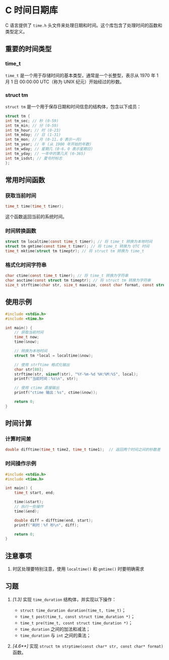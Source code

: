 # C 时间日期库

C 语言提供了 `time.h` 头文件来处理日期和时间。这个库包含了处理时间的函数和类型定义。

## 重要的时间类型

### time_t

`time_t` 是一个用于存储时间的基本类型，通常是一个长整型，表示从 1970 年 1 月 1 日 00:00:00 UTC（称为 UNIX 纪元）开始经过的秒数。

### struct tm

`struct tm` 是一个用于保存日期和时间信息的结构体，包含以下成员：

```c
struct tm {
int tm_sec; // 秒 (0-59)
int tm_min; // 分 (0-59)
int tm_hour; // 时 (0-23)
int tm_mday; // 日 (1-31)
int tm_mon; // 月 (0-11，0 表示一月)
int tm_year; // 年 (从 1900 年开始的年数)
int tm_wday; // 星期几 (0-6，0 表示星期日)
int tm_yday; // 一年中的第几天 (0-365)
int tm_isdst; // 夏令时标志
};
```

## 常用时间函数

### 获取当前时间

```c
time_t time(time_t timer);
```

这个函数返回当前的系统时间。

### 时间转换函数

```c
struct tm localtime(const time_t timer); // 将 time_t 转换为本地时间
struct tm gmtime(const time_t timer); // 将 time_t 转换为 UTC 时间
time_t mktime(struct tm timeptr); // 将 struct tm 转换为 time_t
```

### 格式化时间字符串

```c
char ctime(const time_t timer); // 将 time_t 转换为字符串
char asctime(const struct tm timeptr); // 将 struct tm 转换为字符串
size_t strftime(char str, size_t maxsize, const char format, const struct tm timeptr); // 格式化时间字符串
```

## 使用示例

```c
#include <stdio.h>
#include <time.h>

int main() {
    // 获取当前时间
    time_t now;
    time(&now);

    // 转换为本地时间
    struct tm *local = localtime(&now);

    // 使用 strftime 格式化输出
    char str[80];
    strftime(str, sizeof(str), "%Y-%m-%d %H:%M:%S", local);
    printf("当前时间：%s\n", str);

    // 使用 ctime 直接输出
    printf("ctime 输出：%s", ctime(&now));

    return 0;
}
```

## 时间计算

### 计算时间差

```c
double difftime(time_t time2, time_t time1);  // 返回两个时间之间的秒数差
```

### 时间操作示例

```c
#include <stdio.h>
#include <time.h>

int main() {
    time_t start, end;

    time(&start);
    // 执行一些操作
    time(&end);

    double diff = difftime(end, start);
    printf("耗时：%f 秒\n", diff);

    return 0;
}
```

## 注意事项

1. 时区处理要特别注意，使用 `localtime()` 和 `gmtime()` 时要明确需求

## 习题

1. _[1.3]_ 实现 `time_duration` 结构体，并实现以下操作：

   - `struct time_duration duration(time_t, time_t)`；
   - `time_t post(time_t, const struct time_duration *)`；
   - `time_t pre(time_t, cosnt struct time_duration *)`；
   - `time_duration` 之间的加法和减法；
   - `time_duration` 与 `int` 之间的乘法；

2. _[4.6**]_ 实现 `struct tm strptime(const char* str, const char* format)` 函数。
